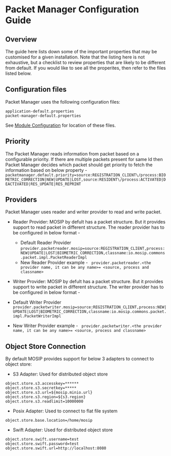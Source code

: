 # Packet Manager Configuration Guide
## Overview
The guide here lists down some of the important properties that may be customised for a given installation. Note that the listing here is not exhaustive, but a checklist to review properties that are likely to be different from default.  If you would like to see all the properites, then refer to the files listed below.

## Configuration files
Packet Manager uses the following configuration files:
```
application-default.properties
packet-manager-default.properties
```

See [Module Configuration](https://docs.mosip.io/1.2.0/modules/module-configuration) for location of these files.

## Priority
The Packet Manager reads information from packet based on a configurable priority. If there are multiple packets present for same Id then Packet Manager decides which packet should get priority to fetch the information based on below property -
` packetmanager.default.priority=source:REGISTRATION_CLIENT\/process:BIOMETRIC_CORRECTION|NEW|UPDATE|LOST,source:RESIDENT\/process:ACTIVATED|DEACTIVATED|RES_UPDATE|RES_REPRINT `
## Providers
Packet Manager uses reader and writer provider to read and write packet. 

* Reader Provider: MOSIP by defult has a packet structure. But it provides support to read packet in different structure. The reader provider has to be configured in below format -
  * Default Reader Provider
` provider.packetreader.mosip=source:REGISTRATION_CLIENT,process:NEW|UPDATE|LOST|BIOMETRIC_CORRECTION,classname:io.mosip.commons.packet.impl.PacketReaderImpl ` 
  * New Reader Provider example -
 ` provider.packetreader.<the provider name, it can be any name>= <source, process and classname>`
 
 * Writer Provider: MOSIP by defult has a packet structure. But it provides support to write packet in different structure. The writer provider has to be configured in below format -
  * Default Writer Provider
` provider.packetwriter.mosip=source:REGISTRATION_CLIENT,process:NEW|UPDATE|LOST|BIOMETRIC_CORRECTION,classname:io.mosip.commons.packet.impl.PacketWriterImpl ` 
  * New Writer Provider example -
 ` provider.packetwriter.<the provider name, it can be any name>= <source, process and classname>`
 
 ## Object Store Connection
 By default MOSIP provides support for below 3 adapters to connect to object store:
 
 * S3 Adapter: Used for distributed object store
 ```
 object.store.s3.accesskey=******
object.store.s3.secretkey=*****
object.store.s3.url=${mosip.minio.url}
object.store.s3.region=${s3.region}
object.store.s3.readlimit=10000000
 ```
 * Posix Adapter: Used to connect to flat file system
 ```
 object.store.base.location=/home/mosip
 ```
 * Swift Adapter: Used for distributed object store
 ```
object.store.swift.username=test
object.store.swift.password=test
object.store.swift.url=http://localhost:8080
 ```
